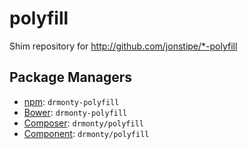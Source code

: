 polyfill
========

Shim repository for http://github.com/jonstipe/*-polyfill

Package Managers
----------------

* [npm](http://npmjs.org/package/drmonty-polyfill): `drmonty-polyfill`
* [Bower](http://twitter.github.com/bower/): `drmonty-polyfill`
* [Composer](http://packagist.org/packages/drmonty/polyfill): `drmonty/polyfill`
* [Component](http://component.io): `drmonty/polyfill`